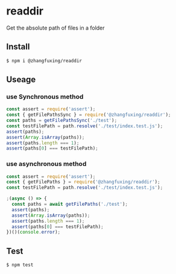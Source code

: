 # readdir
Get the absolute path of files in a folder

## Install

```sh
$ npm i @zhangfuxing/readdir
```  

## Useage  

### use Synchronous method

```js
const assert = require('assert');
const { getFilePathsSync } = require('@zhangfuxing/readdir');
const paths = getFilePathsSync('./test');
const testFilePath = path.resolve('./test/index.test.js');
assert(paths);
assert(Array.isArray(paths));
assert(paths.length === 1);
assert(paths[0] === testFilePath);
```  

### use asynchronous method
```js
const assert = require('assert');
const { getFilePaths } = require('@zhangfuxing/readdir');
const testFilePath = path.resolve('./test/index.test.js');

;(async () => {
  const paths = await getFilePaths('./test');
  assert(paths);
  assert(Array.isArray(paths));
  assert(paths.length === 1);
  assert(paths[0] === testFilePath);
})()(console.error);
```  

## Test

```sh
$ npm test
```  